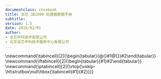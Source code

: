 ```yaml
---
documentclass: ctexbook
title: 龙芯 3B1500 处理器数据手册
subtitle: 
version: 1.5
date: 2016/02/01
author:
- 龙芯中科技术有限公司
- 北京龙芯中科技术服务中心有限公司
...
```


\newcommand{\tabincell}[2]{\begin{tabular}{@{}#1@{}}#2\end{tabular}}
\newcommand{\ftabincell}[2]{\begin{tabular}{#1}#2\end{tabular}}
\newcommand{\ptabincell}[2]{\vtop{\vskip-\ht\strutbox\null\hbox{\tabincell{#1}{#2}}}}

